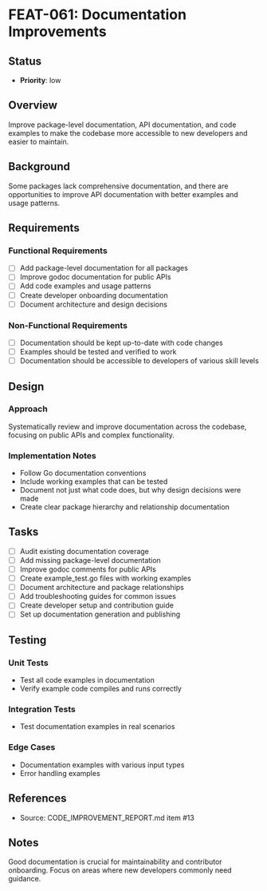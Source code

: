 # FEAT-061: Documentation Improvements

## Status
- **Priority**: low

## Overview
Improve package-level documentation, API documentation, and code examples to make the codebase more accessible to new developers and easier to maintain.

## Background
Some packages lack comprehensive documentation, and there are opportunities to improve API documentation with better examples and usage patterns.

## Requirements
### Functional Requirements
- [ ] Add package-level documentation for all packages
- [ ] Improve godoc documentation for public APIs
- [ ] Add code examples and usage patterns
- [ ] Create developer onboarding documentation
- [ ] Document architecture and design decisions

### Non-Functional Requirements
- [ ] Documentation should be kept up-to-date with code changes
- [ ] Examples should be tested and verified to work
- [ ] Documentation should be accessible to developers of various skill levels

## Design
### Approach
Systematically review and improve documentation across the codebase, focusing on public APIs and complex functionality.

### Implementation Notes
- Follow Go documentation conventions
- Include working examples that can be tested
- Document not just what code does, but why design decisions were made
- Create clear package hierarchy and relationship documentation

## Tasks
- [ ] Audit existing documentation coverage
- [ ] Add missing package-level documentation
- [ ] Improve godoc comments for public APIs
- [ ] Create example_test.go files with working examples
- [ ] Document architecture and package relationships
- [ ] Add troubleshooting guides for common issues
- [ ] Create developer setup and contribution guide
- [ ] Set up documentation generation and publishing

## Testing
### Unit Tests
- Test all code examples in documentation
- Verify example code compiles and runs correctly

### Integration Tests
- Test documentation examples in real scenarios

### Edge Cases
- Documentation examples with various input types
- Error handling examples

## References
- Source: CODE_IMPROVEMENT_REPORT.md item #13

## Notes
Good documentation is crucial for maintainability and contributor onboarding. Focus on areas where new developers commonly need guidance.